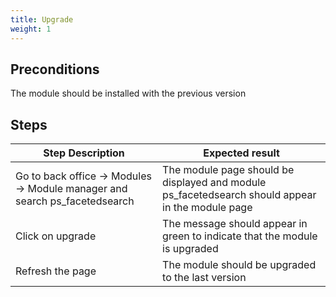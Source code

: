 ```yaml
---
title: Upgrade
weight: 1
---
```


## Preconditions

The module should be installed with the previous version
## Steps
| Step Description | Expected result |
| ----- | ----- |
| Go to back office -> Modules -> Module manager and search ps_facetedsearch | The module page should be displayed and module ps_facetedsearch should appear in the module page |
| Click on upgrade | The message should appear in green to indicate that the module is upgraded |
| Refresh the page | The module should be upgraded to the last version |
